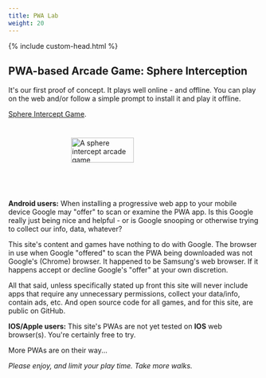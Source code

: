 ```yaml
---
title: PWA Lab
weight: 20
---
```



<link rel="shortcut icon" type="image/png"  href="favicon.png">
<meta http-equiv="Permissions-Policy" content="interest-cohort=(), user-id=()" />
<link rel="shortcut icon" type="image/png"  href="{{ "favicon.png"  | absolute_url }}">

{% include custom-head.html %}

## PWA-based Arcade  Game: Sphere Interception

It's our first proof of concept. It plays well online - and offline. You can play on the web and/or follow a simple prompt to install it and play it offline.

[Sphere Intercept Game](https://bobkoto.github.io/bob-site/az). 

<div style="display:flex; justify-content:center; align-items:center; width: 100%;">
    <a href="https://bobkoto.github.io/bob-site/az" style="display:flex; height:100; width:100%; justify-content:center; align-items:center" 
    title="Intercept the Spheres. Click to play..."> 
        <img src="{{ site.baseurl }}/assets/CubeTestStartPage.png" 
             style="height:50; width:50%; justify-content:center; align-items:center" 
             alt="A sphere intercept arcade game"> 
    </a>
</div>
<br><br>

**Android users:** When installing a progressive web app to your mobile device Google may "offer" to scan or examine the PWA app. Is this Google really just being nice and helpful - or is Google snooping or otherwise trying to collect our info, data, whatever? 

This site's content and games have nothing to do with Google. The browser in use when Google "offered" to scan the PWA being downloaded was not Google's (Chrome) browser. It happened to be Samsung's web browser. If it happens accept or decline Google's "offer" at your own discretion.

All that said, unless specifically stated up front this site will never include apps that require any unnecessary permissions, collect your data/info, contain ads, etc. And open source code for all games, and for this site, are public on GitHub.

**IOS/Apple users:** This site's PWAs are not yet tested on **IOS** web browser(s). You're certainly free to try.

More PWAs are on their way...

*Please enjoy, and limit your play time. Take more walks.*